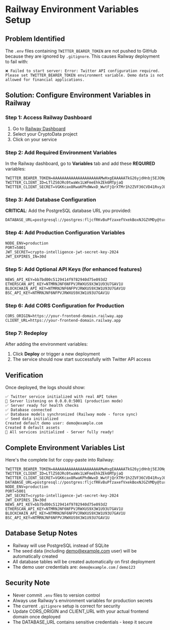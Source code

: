# Railway Environment Variables Setup

## Problem Identified
The `.env` files containing `TWITTER_BEARER_TOKEN` are not pushed to GitHub because they are ignored by `.gitignore`. This causes Railway deployment to fail with:

```
❌ Failed to start server: Error: Twitter API configuration required. Please set TWITTER_BEARER_TOKEN environment variable. Demo data is not allowed for financial applications.
```

## Solution: Configure Environment Variables in Railway

### Step 1: Access Railway Dashboard
1. Go to [Railway Dashboard](https://railway.app/dashboard)
2. Select your CryptoData project
3. Click on your service

### Step 2: Add Required Environment Variables
In the Railway dashboard, go to **Variables** tab and add these **REQUIRED** variables:

```
TWITTER_BEARER_TOKEN=AAAAAAAAAAAAAAAAAAAAAMwHxgEAAAAATkG26yjdHnbj5EJONgTGGmFTnVk%3DdTKzlXs6zyBOW1XhRgGCBqFYwMQwwDVCPBYyYNYTBx7ZFUJBfB
TWITTER_CLIENT_ID=LTlZS0JRc0twaWx1LWFmeEhkZEk6MTpjaQ
TWITTER_CLIENT_SECRET=VGKKcax8RwaKPhdWwxD_WwtFjQrXTMr1h2ZVF36CVD41RvyJQG
```

### Step 3: Add Database Configuration
**CRITICAL**: Add the PostgreSQL database URL you provided:
```
DATABASE_URL=postgresql://postgres:fljcfRKvBuPfzaxefVxekBoxNJGZVMDy@turntable.proxy.rlwy.net:36992/railway
```

### Step 4: Add Production Configuration Variables
```
NODE_ENV=production
PORT=5001
JWT_SECRET=crypto-intelligence-jwt-secret-key-2024
JWT_EXPIRES_IN=30d
```

### Step 5: Add Optional API Keys (for enhanced features)
```
NEWS_API_KEY=bb7bd00c5129414f9782940d75e093d2
ETHERSCAN_API_KEY=NTMRNJNF6NFPVJRWXUS9X3W1U93U7GAV1U
BLOCKCHAIN_API_KEY=NTMRNJNF6NFPVJRWXUS9X3W1U93U7GAV1U
BSC_API_KEY=NTMRNJNF6NFPVJRWXUS9X3W1U93U7GAV1U
```

### Step 6: Add CORS Configuration for Production
```
CORS_ORIGIN=https://your-frontend-domain.railway.app
CLIENT_URL=https://your-frontend-domain.railway.app
```

### Step 7: Redeploy
After adding the environment variables:
1. Click **Deploy** or trigger a new deployment
2. The service should now start successfully with Twitter API access

## Verification
Once deployed, the logs should show:
```
✅ Twitter service initialized with real API token
🚀 Server listening on 0.0.0.0:5001 (production mode)
✅ Server ready for health checks
✅ Database connected
✅ Database models synchronized (Railway mode - force sync)
✅ Seed data initialized
Created default demo user: demo@example.com
Created 8 default assets
🎉 All services initialized - Server fully ready!
```

## Complete Environment Variables List
Here's the complete list for copy-paste into Railway:

```
TWITTER_BEARER_TOKEN=AAAAAAAAAAAAAAAAAAAAAMwHxgEAAAAATkG26yjdHnbj5EJONgTGGmFTnVk%3DdTKzlXs6zyBOW1XhRgGCBqFYwMQwwDVCPBYyYNYTBx7ZFUJBfB
TWITTER_CLIENT_ID=LTlZS0JRc0twaWx1LWFmeEhkZEk6MTpjaQ
TWITTER_CLIENT_SECRET=VGKKcax8RwaKPhdWwxD_WwtFjQrXTMr1h2ZVF36CVD41RvyJQG
DATABASE_URL=postgresql://postgres:fljcfRKvBuPfzaxefVxekBoxNJGZVMDy@turntable.proxy.rlwy.net:36992/railway
NODE_ENV=production
PORT=5001
JWT_SECRET=crypto-intelligence-jwt-secret-key-2024
JWT_EXPIRES_IN=30d
NEWS_API_KEY=bb7bd00c5129414f9782940d75e093d2
ETHERSCAN_API_KEY=NTMRNJNF6NFPVJRWXUS9X3W1U93U7GAV1U
BLOCKCHAIN_API_KEY=NTMRNJNF6NFPVJRWXUS9X3W1U93U7GAV1U
BSC_API_KEY=NTMRNJNF6NFPVJRWXUS9X3W1U93U7GAV1U
```

## Database Setup Notes
- Railway will use PostgreSQL instead of SQLite
- The seed data (including demo@example.com user) will be automatically created
- All database tables will be created automatically on first deployment
- The demo user credentials are: `demo@example.com` / `demo123`

## Security Note
- Never commit `.env` files to version control
- Always use Railway's environment variables for production secrets
- The current `.gitignore` setup is correct for security
- Update CORS_ORIGIN and CLIENT_URL with your actual frontend domain once deployed
- The DATABASE_URL contains sensitive credentials - keep it secure 